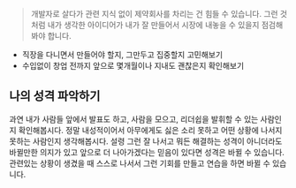 >개발자로 살다가 관련 지식 없이 제약회사를 차리는 건 힘들 수 있습니다. 
>그런 것 처럼 내가 생각한 아이디어가 내가 잘 만들어서 시장에 내놓을 수 있을지 점검해봐야 합니다.
- 직장을 다니면서 만들어야 할지, 그만두고 집중할지 고민해보기
- 수입없이 창업 전까지 앞으로 몇개월이나 지내도 괜찮은지 확인해보기

## 나의 성격 파악하기
과연 내가 사람들 앞에서 발표도 하고, 사람을 모으고, 리더쉽을 발휘할 수 있는 사람인지 확인해봅시다.
정말 내성적이어서 아무에게도 싫은 소리 못하고 어떤 상황에 나서지 못하는 사람인지 생각해봅시다.
설령 그런 잘 나서고 뭐든 해결하는 성격이 아니더라도 바뀔만한 의지가 있고 앞으로 더 나아가겠다는 믿음이 있다면 성격은 바뀔 수 있습니다.
관련있는 상황이 생겼을 때 스스로 나서서 그런 기회를 만들고 연습을 하면 바뀔 수 있습니다.